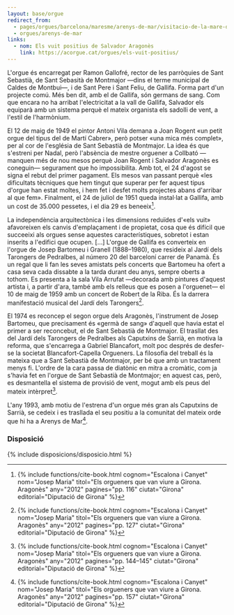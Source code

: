 ```yaml
---
layout: base/orgue
redirect_from:
  - pages/orgues/barcelona/maresme/arenys-de-mar/visitacio-de-la-mare-de-deu
  - orgues/arenys-de-mar
links:
  - nom: Els vuit positius de Salvador Aragonès
    link: https://acorgue.cat/orgues/els-vuit-positius/
---
```


L'orgue és encarregat per Ramon Gallofré, rector de les parròquies de Sant Sebastià, de Sant Sebasità de Montmajor —dins
el terme municipal de Caldes de Montbui—, i de Sant Pere i Sant Feliu, de Gallifa. Forma part d'un projecte comú. Més ben
dit, amb el de Gallifa, són germans de sang. Com que encara no ha arribat l'electricitat a la vall de Gallifa, Salvador els
equiparà amb un sistema perquè el mateix organista els sadolli de vent, a l'estil de l'harmònium.

El 12 de maig de 1949 el pintor Antoni Vila demana a Joan Rogent «un petit orgue del tipus del de Martí Cabrer», però
potser «una mica més complet», per al cor de l'església de Sant Sebastià de Montmajor. La idea és que s'estreni per Nadal,
però l'absència de mestre orguener a Collbató —manquen més de nou mesos perquè Joan Rogent i Salvador Aragonès es coneguin— segurament
que ho impossibilita. Amb tot, el 24 d'agost se signa el rebut del primer pagament. Els mesos van passant perquè «les
dificultats tècniques que hem tingut que superar per fer aquest tipus d'orgue han estat moltes, i hem fet
i desfet molts projectes abans d'arribar al que fem». Finalment, el 24 de juliol de 1951 queda instal·lat a Gallifa, amb
un cost de 35.000 pessetes, i el dia 29 es beneeix[^1].

La independència arquitectònica i les dimensions reduïdes d'«els vuit» afavoreixen els canvis d'emplaçament i de propietat,
cosa que és difícil que succeeixi als orgues sense aquestes característiques, sobretot i estan inserits a l'edifici que ocupen.
[…] L'orgue de Gallifa es converteix en l'orgue de Josep Bartomeu i Granell (1888–1980), que resideix al Jardí dels Tarongers de Pedralbes,
al número 20 del barceloní carrer de Panamà. És un regal que li fan les seves amistats pels concerts que Bartomeu ha
ofert a casa seva cada dissabte a la tarda durant deu anys,
sempre oberts a tothom. Es presenta a la sala
Vila Arrufat —decorada amb pintures d'aquest artista i, a partir d'ara, també amb els relleus que es posen a l'orguenet— el 10
de maig de 1959 amb un concert de Robert de la Riba. És la darrera manifestació musical del Jardí dels Tarongers[^2].

El 1974 es reconcep el segon orgue dels Aragonès, l'instrument de Josep Bartomeu, que precisament és «germà de sang» d'aquell
que havia estat el primer a ser reconcebut, el de Sant Sebastià de Montmajor. El trasllat des del Jardí dels Tarongers de Pedralbes als Caputxins de Sarrià,
en motiva la reforma, que s'encarrega a Gabriel Blancafort, molt poc després de desfer-se la societat Blancafort-Capella Orgueners. La filosofia
del treball és la mateixa que a Sant Sebastià de Montmajor, per bé que amb un tractament menys fi. L'ordre de la cara passa de
diatònic en mitra a cromàtic, com ja s'havia fet en l'orgue de Sant Sebastià de Montmajor; en aquest cas, però, es desmantella
el sistema de provisió de vent, mogut amb els peus del mateix intèrpret[^3].

L'any 1993, amb motiu de l'estrena d'un orgue més gran als Caputxins de Sarrià, se cedeix i es trasllada el seu positiu
a la comunitat del mateix orde que hi ha a Arenys de Mar[^4].

### Disposició

{% include disposicions/disposicio.html %}

[^1]: {% include functions/cite-book.html cognom="Escalona i Canyet" nom="Josep Maria" titol="Els orgueners que van viure a Girona. Aragonès" any="2012" pagines="pp. 116" ciutat="Girona" editorial="Diputació de Girona" %}
[^2]: {% include functions/cite-book.html cognom="Escalona i Canyet" nom="Josep Maria" titol="Els orgueners que van viure a Girona. Aragonès" any="2012" pagines="pp. 127" ciutat="Girona" editorial="Diputació de Girona" %}
[^3]: {% include functions/cite-book.html cognom="Escalona i Canyet" nom="Josep Maria" titol="Els orgueners que van viure a Girona. Aragonès" any="2012" pagines="pp. 144–145" ciutat="Girona" editorial="Diputació de Girona" %}
[^4]: {% include functions/cite-book.html cognom="Escalona i Canyet" nom="Josep Maria" titol="Els orgueners que van viure a Girona. Aragonès" any="2012" pagines="pp. 157" ciutat="Girona" editorial="Diputació de Girona" %}
